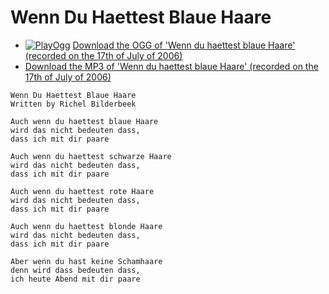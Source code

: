 # Wenn Du Haettest Blaue Haare

 * [![PlayOgg](http://static.fsf.org/playogg/Play_ogg_80x15.png "I support PlayOgg!")](http://playogg.org) [Download the OGG of 'Wenn du haettest blaue Haare' (recorded on the 17th of July of 2006)](http://www.richelbilderbeek.nl/CD04_10WennDuHaettestBlaueHaare.ogg)
 * [Download the MP3 of 'Wenn du haettest blaue Haare' (recorded on the 17th of July of 2006)](http://www.richelbilderbeek.nl/CD04_10WennDuHaettestBlaueHaare.mp3)

```
Wenn Du Haettest Blaue Haare
Written by Richel Bilderbeek

Auch wenn du haettest blaue Haare
wird das nicht bedeuten dass,
dass ich mit dir paare

Auch wenn du haettest schwarze Haare
wird das nicht bedeuten dass,
dass ich mit dir paare

Auch wenn du haettest rote Haare
wird das nicht bedeuten dass,
dass ich mit dir paare

Auch wenn du haettest blonde Haare
wird das nicht bedeuten dass,
dass ich mit dir paare

Aber wenn du hast keine Schamhaare
denn wird dass bedeuten dass,
ich heute Abend mit dir paare
```
